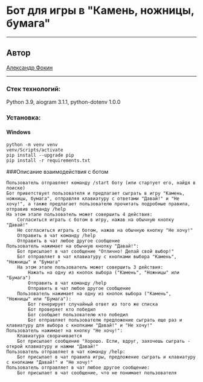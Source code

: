 #  Бот для игры в "Камень, ножницы, бумага"  

---------------
## Автор  
[Александр Фокин](https://github.com/Wegnagun)

--------------- 
### Стек технологий:  
Python 3.9, aiogram 3.1.1, python-dotenv 1.0.0  

### Установка: 
#### Windows
`python -m venv venv `  
`venv/Scripts/activate `  
`pip install --upgrade pip `  
`pip install -r requirements.txt `  

###Описание взаимодействия с ботом

    Пользователь отправляет команду /start боту (или стартует его, найдя в поиске)
    Бот приветствует пользователя и предлагает сыграть в игру "Камень, ножницы, бумага", отправляя клавиатуру с ответами "Давай!" и "Не хочу!", а также предлагает пользователю прочитать подробные правила, отправив команду /help
    На этом этапе пользователь может совершить 4 действия:
        Согласиться играть с ботом в игру, нажав на обычную кнопку "Давай!"
        Не согласиться играть с ботом, нажав на обычную кнопку "Не хочу!"
        Отправить в чат команду /help
        Отправить в чат любое другое сообщение
    Пользователь нажимает на обычную кнопку "Давай!":
        Бот присылает в чат сообщение "Отлично! Делай свой выбор!"
        Бот отправляет в чат клавиатуру с кнопками выбора "Камень", "Ножницы" и "Бумага"
        На этом этапе пользователь может совершить 3 действия:
            Нажать на одну из кнопок выбора ("Камень", "Ножницы" или "Бумага")
            Отправить в чат команду /help
            Отправить в чат любое другое сообщение
        Пользователь нажимает на одну из кнопок выбора ("Камень", "Ножницы" или "Бумага"):
            Бот генерирует случайный ответ из того же списка
            Бот проверяет кто победил 
            Бот сообщает пользователю кто победил
            Бот отправляет пользователю предложение сыграть еще раз и клавиатуру для выбора с кнопками "Давай!" и "Не хочу!"
    Пользователь нажимает на кнопку "Не хочу!":
        Клавиатура сворачивается
        Бот присылает сообщение "Хорошо. Если, вдруг, захочешь сыграть - открой клавиатуру и нажми "Давай!"
    Пользователь отправляет в чат команду /help:
        Бот присылает в чат правила игры, предложение сыграть и клавиатуру с кнопками "Давай!" и "Не хочу!"
    Пользователь отправляет в чат любое другое сообщение:
        Бот присылает в чат сообщение, что не понимает пользователя
